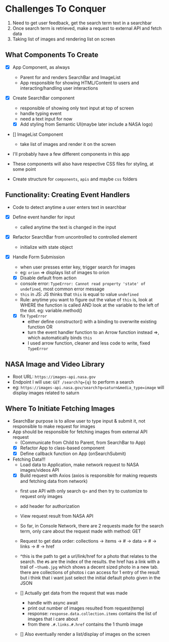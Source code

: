 # Challenges To Conquer
1. Need to get user feedback, get the search term text in a searchbar
2. Once search term is retrieved, make a request to external API and fetch data
3. Taking list of images and rendering list on screen

## What Components To Create
- [x] App Component, as always
  - Parent for and renders SearchBar and ImageList
  - App responsible for showing HTML/Content to users and interacting/handling user interactions

- [x] Create SearchBar component
  - responsible of showing only text input at top of screen
  - handle typing event
  - need a text input for now
  - [x] Add styling from Semantic UI(maybe later include a NASA logo)

- [] ImageList Component
  - take list of images and render it on the screen

- I'll probably have a few different components in this app
- These components will also have respective CSS files for styling, at some point
- Create structure for `components`, `apis` and maybe `css` folders

## Functionality: Creating Event Handlers
- Code to detect anytime a user enters text in searchbar
- [x] Define event handler for input
  - called anytime the text is changed in the input

- [x] Refactor SearchBar from uncontrolled to controlled element
  - initialize with state object

- [x] Handle Form Submission
  - when user presses enter key, trigger search for images
  - eg: `orion` => displays list of images to orion

  - [x] Disable default from action
  - console error: `TypeError: Cannot read property 'state' of undefined`, most common error message
  - `this` in JS: JS thinks that `this` is equal to value `undefined`
  - Rule: anytime you want to figure out the value of `this` is, look at WHERE the function is called AND look at the variable to the left of the dot. eg: variable.method()

  - [x] fix `TypeError`
    - either define constructor() with a binding to overwrite existing function OR
    - turn the event handler function to an Arrow function instead =>, which automatically binds `this`
    - I used arrow function, cleaner and less code to write, fixed `TypeError`

## NASA Image and Video Library
- Root URL: `https://images-api.nasa.gov`
- Endpoint I will use: `GET /search?q={q}` to perform a search
- eg: `https://images-api.nasa.gov/search?q=saturn&media_type=image` will display images related to saturn


## Where To Initiate Fetching Images
- SearchBar purpose is to allow user to type input & submit it, not responsible to make request for images
- App should be responsible for fetching images from external API request
  - (Communicate from Child to Parent, from SearchBar to App)
  - [x] Refactor App to class-based component
  - [x] Define callback function on App (onSearchSubmit)

- Fetching Data!!!
  - Load data to Application, make network request to NASA images/videos API
  - [x] Build request with Axios (axios is responsible for making requests and fetching data from network)
  - first use API with only search q= and then try to customize to request only images
  - add header for authorization
  - View request result from NASA API
  - So far, in Console Network, there are 2 requests made for the search term, only care about the request made with method: GET
  - Request to get data order: collections -> items -> # -> data -> # -> links -> # -> href
  - ^this is the path to get a url/link/href for a photo that relates to the search. the `#`s are the index of the results. the href has a link with a trail of `~thumb.jpg` which shows a decent sized photo in a new tab.  there are collections of photos i can access for 1 entry of the result but i think that i want just select the initial default photo given in the JSON

  - [] Actually get data from the request that was made
    - handle with async await
    - print out number of images resulted from request(temp)
    - response: `response.data.collection.items` contains the list of images that i care about
    - from there `.#.links.#.href` contains the 1 thumb image

  - [] Also eventually render a list/display of images on the screen
